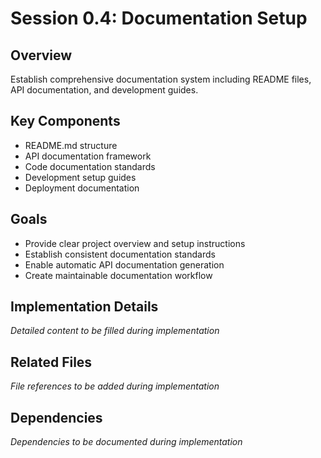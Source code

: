 # Session 0.4: Documentation Setup

## Overview
Establish comprehensive documentation system including README files, API documentation, and development guides.

## Key Components
- README.md structure
- API documentation framework
- Code documentation standards
- Development setup guides
- Deployment documentation

## Goals
- Provide clear project overview and setup instructions
- Establish consistent documentation standards
- Enable automatic API documentation generation
- Create maintainable documentation workflow

## Implementation Details
*Detailed content to be filled during implementation*

## Related Files
*File references to be added during implementation*

## Dependencies
*Dependencies to be documented during implementation*